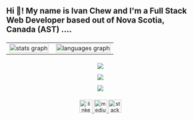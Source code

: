 <h2 align="left">Hi 👋! My name is Ivan Chew and I'm a Full Stack Web Developer based out of Nova Scotia, Canada (AST) ....</h2>

###

<div align="center">
  <table cellspacing="0" cellpadding="0" style="border-collapse: collapse; border: none;">
    <tr>
      <td style="padding-right: 10px;">
        <img src="https://github-stats-git-main-trickstyle89.vercel.app/api?username=trickstyle89&hide_title=false&hide_rank=false&show_icons=true&include_all_commits=true&count_private=true&disable_animations=false&theme=transparent&locale=en&hide_border=false" alt="stats graph" style="width: 100%; max-width: 600px; height: auto;" />
      </td>
      <td style="padding-left: 10px;">
        <img src="https://github-stats-pnqf2jk53-trickstyle89.vercel.app/api/top-langs?username=trickstyle89&locale=en&hide_title=false&layout=compact&card_width=320&langs_count=8&theme=transparent&hide_border=false" alt="languages graph" style="width: 100%; max-width: 600px; height: auto;" />
      </td>
    </tr>
  </table>
</div>





###
<p align="center">
  <a href="https://skillicons.dev">
    <img src="https://skillicons.dev/icons?i=js,react,ruby,rails,jquery,ts,python,nodejs,nextjs,express,mysql,postgres" />
  </a>
</p>

<p align="center">
  <a href="https://skillicons.dev">
    <img src="https://skillicons.dev/icons?i=css,html,bootstrap,sass,materialui,tailwind,figma,ai,ps" />
  </a>
</p>

<p align="center">
  <a href="https://skillicons.dev">
    <img src="https://skillicons.dev/icons?i=vscode,git,github,vercel,netlify,bash,prisma,postman,jest" />
  </a>
</p>

###

<div align="center">
  <a href="https://www.linkedin.com/in/chewstory/">
  <img src="https://img.shields.io/static/v1?message=LinkedIn&logo=linkedin&label=&color=0077B5&logoColor=white&labelColor=&style=for-the-badge" height="35" alt="linkedin logo"  />
  <a/>
  <a href="https://medium.com/@chewsstory">
  <img src="https://img.shields.io/static/v1?message=Medium&logo=medium&label=&color=12100E&logoColor=white&labelColor=&style=for-the-badge" height="35" alt="medium logo"  />
  <a/>
  <a href="https://stackoverflow.com/users/21001067/ivan-chew">
  <img src="https://img.shields.io/static/v1?message=Stackoverflow&logo=stackoverflow&label=&color=FE7A16&logoColor=white&labelColor=&style=for-the-badge" height="35" alt="stackoverflow logo"  />
  <a/>
</div>
